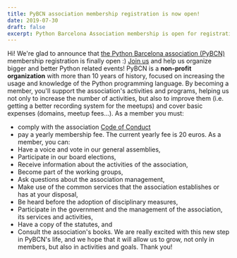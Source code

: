```yaml
---
title: PyBCN association membership registration is now open!
date: 2019-07-30
draft: false
excerpt: Python Barcelona Association membership is open for registration! Join us and help our community!
---
```

Hi!
We're glad to announce that [the Python Barcelona association (PyBCN)](https://pybcn.org/association/info) membership registration is finally open :)
[Join us](https://pybcn.org/association/become-a-member) and help us organize bigger and better Python related events!
PyBCN is a **non-profit organization** with more than 10 years of history, focused on increasing the usage and knowledge of the Python programming language.
By becoming a member, you'll support the association's activities and programs, helping us not only to increase the number of activities, but also to improve them (i.e. getting a better recording system for the meetups) and cover basic expenses (domains, meetup fees...).
As a member you must:
- comply with the association [Code of Conduct](https://pybcn.org/coc/)
- pay a yearly membership fee. The current yearly fee is 20 euros.
As a member, you can:
- Have a voice and vote in our general assemblies,
- Participate in our board elections,
- Receive information about the activities of the association,
- Become part of the working groups,
- Ask questions about the association management,
- Make use of the common services that the association establishes or has at your disposal,
- Be heard before the adoption of disciplinary measures,
- Participate in the government and the management of the association, its services and activities,
- Have a copy of the statutes, and
- Consult the association's books.
We are really excited with this new step in PyBCN's life, and we hope that it will allow us to grow, not only in members, but also in activities and goals.
Thank you!